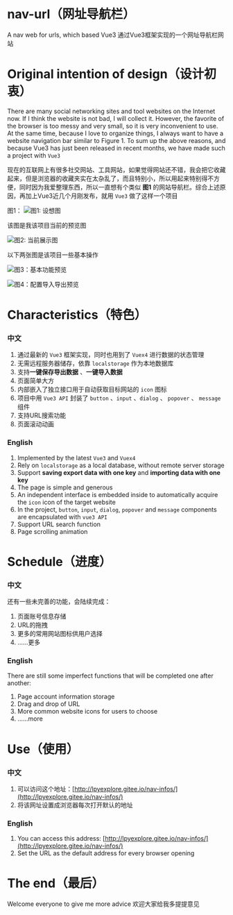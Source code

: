 # nav-url（网址导航栏）
A nav web for urls, which based Vue3
通过Vue3框架实现的一个网址导航栏网站

# Original intention of design（设计初衷）

There are many social networking sites and tool websites on the Internet now. If I think the website is not bad, I will collect it. However, the favorite of the browser is too messy and very small, so it is very inconvenient to use. At the same time, because I love to organize things, I always want to have a website navigation bar similar to Figure 1. To sum up the above reasons, and because Vue3 has just been released in recent months, we have made such a project with `Vue3`

现在的互联网上有很多社交网站、工具网站，如果觉得网站还不错，我会把它收藏起来，但是浏览器的收藏夹实在太杂乱了，而且特别小，所以用起来特别得不方便，同时因为我爱整理东西，所以一直想有个类似 **图1** 的网站导航栏。综合上述原因，再加上Vue3近几个月刚发布，就用 `Vue3` 做了这样一个项目

图1：
![图1: 设想图](https://github.com/Lpyexplore/myImgs/blob/master/nav-url/origin.png)


该图是我该项目当前的预览图

![图2: 当前展示图](https://gitee.com/lpyexplore/my-images/blob/master/nav-url/current1.jpg)

以下两张图是该项目一些基本操作

![图3：基本功能预览](https://gitee.com/lpyexplore/my-images/blob/master/nav-url/gif1.gif)

![图4：配置导入导出预览](https://gitee.com/lpyexplore/my-images/blob/master/nav-url/gif2.gif)

# Characteristics（特色）

### 中文

1. 通过最新的 `Vue3` 框架实现，同时也用到了 `Vuex4` 进行数据的状态管理
2. 无需远程服务器储存，依靠 `localstorage` 作为本地数据库
3. 支持**一键保存导出数据** 、**一键导入数据**
4. 页面简单大方
5. 内部嵌入了独立接口用于自动获取目标网站的 `icon` 图标
6. 项目中用 `Vue3 API` 封装了 `button` 、`input` 、`dialog` 、 `popover` 、 `message` 组件 
7. 支持URL搜索功能
8. 页面滚动动画

### English
1. Implemented by the latest `Vue3` and `Vuex4`
2. Rely on `localstorage` as a local database,  without remote server storage
3. Support **saving export data with one key** and **importing data with one key**
4. The page is simple and generous
5. An independent interface is embedded inside to automatically acquire the `icon` icon of the target website
6. In the project, `button`, `input`, `dialog`, `popover` and `message` components are encapsulated with `vue3 API`
7. Support URL search function
8. Page scrolling animation


# Schedule（进度）

### 中文

还有一些未完善的功能，会陆续完成：
1. 页面账号信息存储
2. URL的拖拽
3. 更多的常用网站图标供用户选择
4. ……更多

### English
There are still some imperfect functions that will be completed one after another:

1. Page account information storage
2. Drag and drop of URL
3. More common website icons for users to choose
4. ……more

# Use（使用）

### 中文

1. 可以访问这个地址：[http://lpyexplore.gitee.io/nav-infos/](http://lpyexplore.gitee.io/nav-infos/)
2. 将该网址设置成浏览器每次打开默认的地址

### English

1. You can access this address: [http://lpyexplore.gitee.io/nav-infos/](http://lpyexplore.gitee.io/nav-infos/)
2. Set the URL as the default address for every browser opening

# The end（最后）

Welcome everyone to give me more advice
欢迎大家给我多提提意见